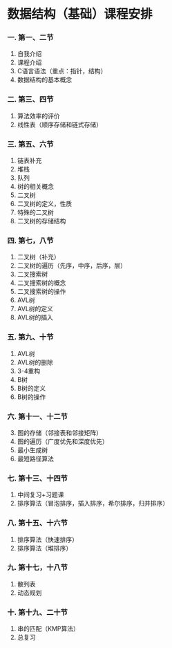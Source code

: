

# 数据结构（基础）课程安排

### 一.  第一、二节

1. 自我介绍
2. 课程介绍
3. C语言语法（重点：指针，结构）
4. 数据结构的基本概念

### 二. 第三、四节

1. 算法效率的评价
2. 线性表（顺序存储和链式存储）


### 三. 第五、六节

1. 链表补充
2. 堆栈
3. 队列
4. 树的相关概念
5. 二叉树
1. 二叉树的定义，性质
2. 特殊的二叉树
3. 二叉树的存储结构

### 四. 第七，八节

1. 二叉树（补充）
1. 二叉树的遍历（先序，中序，后序，层）
2. 二叉搜索树
1. 二叉搜索树的概念
2. 二叉搜索树的操作
3. AVL树
1. AVL树的定义
2. AVL树的插入

### 五. 第九、十节

1. AVL树
1. AVL树的删除
2. 3-4重构
2. B树
1. B树的定义
2. B树的操作

### 六. 第十一、十二节

3. 图的存储（邻接表和邻接矩阵）
4. 图的遍历（广度优先和深度优先）
5. 最小生成树
6. 最短路径算法

### 七. 第十三、十四节

1. 中间复习+习题课
2. 排序算法（冒泡排序，插入排序，希尔排序，归并排序）

### 八. 第十五、十六节

1. 排序算法（快速排序）
2. 排序算法（堆排序）

### 九. 第十七，十八节

1. 散列表
2. 动态规划

### 十. 第十九、二十节

1. 串的匹配（KMP算法）
2. 总复习